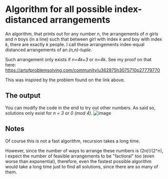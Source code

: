 # Algorithm for all possible index-distanced arrangements 
An algorithm, that prints out for any number *n*, the arrangements of *n* girls and *n* boys (in a line) such that between girl with index *k* and boy with index *k*, there are exactly *k* people. I call these arrangements index-equal distanced arrangements of an *(n,n)-tuple*. 

Such arrangement only exists if *n=4k+3* or *n=4k*. See my proof on that here: 
https://artofproblemsolving.com/community/u362975h3075710p27779770

This was inspired by the problem found on the link above. 

## The output
You can modify the code in the end to try out other numbers. As said so, solutions only exist for *n = 3* or *0* *(mod 4)*. 
![image](https://github.com/me9hanics/Every-Index-Equal-Distanced-Arrangement-Algorithm/assets/82604073/b1d71c46-151e-4ce3-afbd-d00329409d1f)

## Notes
Of course this is not a fast algorithm, recursion takes a long time.

However, since the number of ways to arrange these numbers is (2n)!/(2^n), I expect the number of feasible arrangements to be "factioral" too (even worse than exponential), therefore, even the fastest possible algorithm would take a long time just to find all solutions, since there are so many of them.
